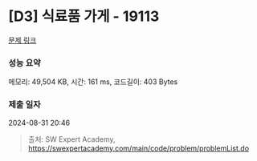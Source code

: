 # [D3] 식료품 가게 - 19113 

[문제 링크](https://swexpertacademy.com/main/code/problem/problemDetail.do?contestProbId=AYxCRFA6iiEDFASu) 

### 성능 요약

메모리: 49,504 KB, 시간: 161 ms, 코드길이: 403 Bytes

### 제출 일자

2024-08-31 20:46



> 출처: SW Expert Academy, https://swexpertacademy.com/main/code/problem/problemList.do